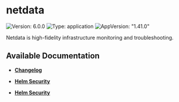 # netdata

![Version: 6.0.0](https://img.shields.io/badge/Version-6.0.0-informational?style=flat-square) ![Type: application](https://img.shields.io/badge/Type-application-informational?style=flat-square) ![AppVersion: "1.41.0"](https://img.shields.io/badge/AppVersion-"1.41.0"-informational?style=flat-square)

Netdata is high-fidelity infrastructure monitoring and troubleshooting.

## Available Documentation

- [**Changelog**](CHANGELOG)

- [**Helm Security**](container-security)

- [**Helm Security**](helm-security)

